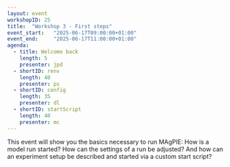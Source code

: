 ```yaml
---
layout: event
workshopID: 25
title:  "Workshop 3 - First steps"
event_start:   "2025-06-17T09:00:00+01:00"
event_end:     "2025-06-17T11:00:00+01:00"
agenda:
  - title: Welcome back
    length: 5
    presenter: jpd 
  - shortID: renv
    length: 40
    presenter: ps
  - shortID: config
    length: 35
    presenter: dl
  - shortID: startScript
    length: 40
    presenter: mc
---
```


This event will show you the basics necessary to run MAgPIE: How is a model run started? How can the settings of a run be adjusted? And how can an experiment setup be described and started via a custom start script?
